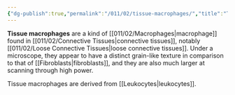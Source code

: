 ```yaml
---
{"dg-publish":true,"permalink":"/011/02/tissue-macrophages/","title":"Tissue Macrophages","tags":["BIOL422"]}
---
```


**Tissue macrophages** are a kind of [[011/02/Macrophages\|macrophage]] found in [[011/02/Connective Tissues\|connective tissues]], notably [[011/02/Loose Connective Tissues\|loose connective tissues]]. Under a microscope, they appear to have a distinct grain-like texture in comparison to that of [[Fibroblasts\|fibroblasts]], and they are also much larger at scanning through high power.

Tissue macrophages are derived from [[Leukocytes\|leukocytes]].